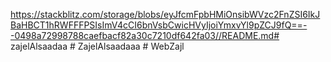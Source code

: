 https://stackblitz.com/storage/blobs/eyJfcmFpbHMiOnsibWVzc2FnZSI6IkJBaHBCT1hRWFFFPSIsImV4cCI6bnVsbCwicHVyIjoiYmxvYl9pZCJ9fQ==--0498a72998788caefbacf82a30c7210df642fa03//README.md#   z a j e l A l s a a d a a  
 #   Z a j e l A l s a a d a a a  
 #   W e b Z a j l  
 